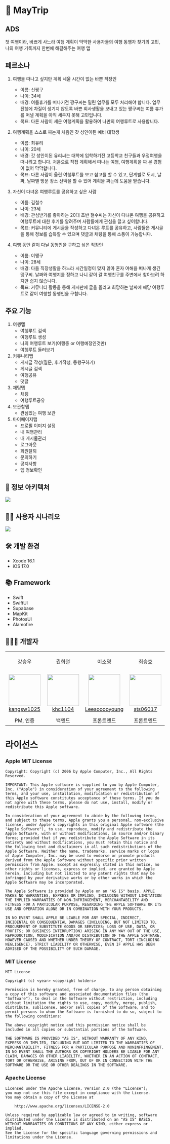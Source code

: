 # 🧳 MayTrip

## ADS

첫 여행이라, 바쁘게 사느라 여행 계획이 막막한 사용자들의 여행 동행자 찾기의 고민, 나의 여행 기록까지 한번에 해결해주는 여행 앱

## 페르소나

1. 여행을 떠나고 싶지만 계획 세울 시간이 없는 바쁜 직장인
   - 이름: 신짱구
   - 나이: 34세
   - 배경: 여름휴가를 떠나기전 짱구씨는 밀린 업무를 모두 처리해야 합니다. 업무 진행에 차질이 생기지 않도록 바쁜 회사생활을 보내고 있는 짱구씨는 여름 휴가를 떠낼 계획을 아직 세우지 못해 고민입니다.
   - 목표: 다른 사람이 세운 여행계획을 활용하여 나만의 여행루트로 사용합니다.
     
2. 여행계획을 스스로 짜는게 처음인 갓 성인이된 예비 대학생
    - 이름: 최유리
    - 나이: 20세
    - 배경: 갓 성인이된 유리씨는 대학에 입학하기전 고등학교 친구들과 우정여행을 떠나려고 합니다. 처음으로 직접 계획해서 떠나는 여행, 여행계획을 짜 본 경험이 없어 막막합니다.
    - 목표: 다른 사람이 올린 여행루트를 보고 참고를 할 수 있고, 단계별로 도시, 날짜, 날짜별 방문 장소 선택을 할 수 있어 계획을 짜는데 도움을 받습니다.
  
3. 자신이 다녀온 여행루트를 공유하고 싶은 사람
    - 이름: 김철수
    - 나이: 23세
    - 배경: 관심받기를 좋아하는 20대 초반 철수씨는 자신이 다녀온 여행을 공유하고 여행루트에 대한 후기를 알려주며 사람들에게 관심을 끌고 싶어합니다.
    - 목표: 커뮤니티에 게시글을 작성하고 다녀온 루트를 공유하고, 사람들은 게시글을 통해 정보를 습득할 수 있으며 댓글과 채팅을 통해 소통이 가능합니다.
      
4. 여행 동안 같이 다닐 동행인을 구하고 싶은 직장인
    - 이름: 이맹구
    - 나이: 28세
    - 배경: 다들 직장생활을 하느라 시간일정이 맞지 않아 혼자 여해을 떠나게 생긴 맹구씨. 날짜와 여행지를 정하고 나니 같이 갈 여행친구를 주변에서 찾아보려 하지만 쉽지 않습니다.
    - 목표: 커뮤니티 활동을 통해 게시판에 글을 올리고 희망하는 날짜에 해당 여행루트로 같이 여행할 동행인을 구합니다.
     
## 주요 기능

1. 여행탭
    - 여행루트 검색
    - 여행루트 생성
    - 나의 여행루트 보기(여행중 or 여행예정인것만)
    - 여행루트 둘러보기
2. 커뮤니티탭
    - 게시글 작성(질문, 후기작성, 동행구하기)
    - 게시글 검색
    - 여행공유
    - 댓글
3. 채팅탭
    - 채팅
    - 여행루트공유
4. 보관함탭
    - 관심있는 여행 보관
5. 마이페이지탭
    - 프로필 이미지 설정
    - 내 여행관리
    - 내 게시물관리
    - 로그아웃
    - 회원탈퇴
    - 문의하기
    - 공지사항
    - 앱 정보확인

## 📖 정보 아키텍처

<img src="https://github.com/user-attachments/assets/d2ba8206-a0fb-4fb3-bd46-9f681311444e">

## 🙋‍♂️ 사용자 시나리오

<img src="https://github.com/user-attachments/assets/eb844f88-b56e-4888-ad20-fe47ad9a71af">

## 🛠️ 개발 환경

- Xcode 16.1
- iOS 17.0

## 📚 Framework

- Swift
- SwiftUI
- Supabase
- MapKit
- PhotosUI
- Alamofire
  
## 🧑🏻‍💻 개발자

<table>
    <tr>
        <td align="center" width="130px">
            <p>강승우</p>
        </td>
        <td align="center" width="130px">
            <p>권희철</p>
        </td>
        <td align="center" width="130px">
            <p>이소영</p>
        </td>
        <td align="center" width="130px">
            <p>최승호</p>
        </td>
    </tr>
    <tr height="140px">
        <td align="center" width="130px">
            <a href="https://github.com/kangsw1025"><img height="100px" width="100px" src="https://avatars.githubusercontent.com/u/62426665?v=4"/></a>
            <br />
            <a href="https://github.com/kangsw1025">kangsw1025</a>
        </td>
        <td align="center" width="130px">
            <a href="https://github.com/khc1104"><img height="100px" width="100px" src="https://avatars.githubusercontent.com/u/633112?v=4"/></a>
            <br />
            <a href="https://github.com/khc1104">khc1104</a>
        </td>
        <td align="center" width="130px">
            <a href="https://github.com/Leesooooyoung"><img height="100px" width="100px" src="https://avatars.githubusercontent.com/u/171101080?v=4"/></a>
            <br />
            <a href="https://github.com/Leesooooyoung">Leesooooyoung</a>
        </td>
        <td align="center" width="130px">
            <a href="https://github.com/sts06017"><img height="100px" width="100px" src="https://avatars.githubusercontent.com/u/87319059?v=4"/></a>
            <br />
            <a href="https://github.com/sts06017">sts06017</a>
        </td>
    </tr>
    <tr height="30px">
        <td align="center" width="130px">
            <span>PM, 인증</span>
        </td>
        <td align="center" width="130px">
            <span>백엔드</span>
        </td>
        <td align="center" width="130px">
            <span>프론트엔드</span>
        </td>
        <td align="center" width="130px">
            <span>프론트엔드</span>
        </td>
    </tr>
</table>

# 라이선스
### Apple MIT License
```
Copyright: Copyright (c) 2006 by Apple Computer, Inc., All Rights Reserved.

IMPORTANT: This Apple software is supplied to you by Apple Computer, Inc. ("Apple") in consideration of your agreement to the following terms, and your use, installation, modification or redistribution of this Apple software constitutes acceptance of these terms. If you do not agree with these terms, please do not use, install, modify or redistribute this Apple software.

In consideration of your agreement to abide by the following terms, and subject to these terms, Apple grants you a personal, non-exclusive license, under Apple's copyrights in this original Apple software (the "Apple Software"), to use, reproduce, modify and redistribute the Apple Software, with or without modifications, in source and/or binary forms; provided that if you redistribute the Apple Software in its entirety and without modifications, you must retain this notice and the following text and disclaimers in all such redistributions of the Apple Software. Neither the name, trademarks, service marks or logos of Apple Computer, Inc. may be used to endorse or promote products derived from the Apple Software without specific prior written permission from Apple. Except as expressly stated in this notice, no other rights or licenses, express or implied, are granted by Apple herein, including but not limited to any patent rights that may be infringed by your derivative works or by other works in which the Apple Software may be incorporated.

The Apple Software is provided by Apple on an "AS IS" basis. APPLE MAKES NO WARRANTIES, EXPRESS OR IMPLIED, INCLUDING WITHOUT LIMITATION THE IMPLIED WARRANTIES OF NON-INFRINGEMENT, MERCHANTABILITY AND FITNESS FOR A PARTICULAR PURPOSE, REGARDING THE APPLE SOFTWARE OR ITS USE AND OPERATION ALONE OR IN COMBINATION WITH YOUR PRODUCTS.

IN NO EVENT SHALL APPLE BE LIABLE FOR ANY SPECIAL, INDIRECT, INCIDENTAL OR CONSEQUENTIAL DAMAGES (INCLUDING, BUT NOT LIMITED TO, PROCUREMENT OF SUBSTITUTE GOODS OR SERVICES; LOSS OF USE, DATA, OR PROFITS; OR BUSINESS INTERRUPTION) ARISING IN ANY WAY OUT OF THE USE, REPRODUCTION, MODIFICATION AND/OR DISTRIBUTION OF THE APPLE SOFTWARE, HOWEVER CAUSED AND WHETHER UNDER THEORY OF CONTRACT, TORT (INCLUDING NEGLIGENCE), STRICT LIABILITY OR OTHERWISE, EVEN IF APPLE HAS BEEN ADVISED OF THE POSSIBILITY OF SUCH DAMAGE.
```

### MIT License
```
MIT License

Copyright (c) <year> <copyright holders>

Permission is hereby granted, free of charge, to any person obtaining a copy of this software and associated documentation files (the "Software"), to deal in the Software without restriction, including without limitation the rights to use, copy, modify, merge, publish, distribute, sublicense, and/or sell copies of the Software, and to permit persons to whom the Software is furnished to do so, subject to the following conditions:

The above copyright notice and this permission notice shall be included in all copies or substantial portions of the Software.

THE SOFTWARE IS PROVIDED "AS IS", WITHOUT WARRANTY OF ANY KIND, EXPRESS OR IMPLIED, INCLUDING BUT NOT LIMITED TO THE WARRANTIES OF MERCHANTABILITY, FITNESS FOR A PARTICULAR PURPOSE AND NONINFRINGEMENT. IN NO EVENT SHALL THE AUTHORS OR COPYRIGHT HOLDERS BE LIABLE FOR ANY CLAIM, DAMAGES OR OTHER LIABILITY, WHETHER IN AN ACTION OF CONTRACT, TORT OR OTHERWISE, ARISING FROM, OUT OF OR IN CONNECTION WITH THE SOFTWARE OR THE USE OR OTHER DEALINGS IN THE SOFTWARE.
```

### Apache License
```
Licensed under the Apache License, Version 2.0 (the "License");
you may not use this file except in compliance with the License.
You may obtain a copy of the License at

    http://www.apache.org/licenses/LICENSE-2.0

Unless required by applicable law or agreed to in writing, software
distributed under the License is distributed on an "AS IS" BASIS,
WITHOUT WARRANTIES OR CONDITIONS OF ANY KIND, either express or implied.
See the License for the specific language governing permissions and
limitations under the License.
```
